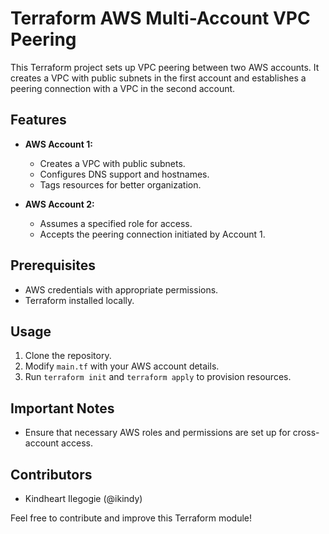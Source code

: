 # Terraform AWS Multi-Account VPC Peering

This Terraform project sets up VPC peering between two AWS accounts. It creates a VPC with public subnets in the first account and establishes a peering connection with a VPC in the second account.

## Features

- **AWS Account 1:**
  - Creates a VPC with public subnets.
  - Configures DNS support and hostnames.
  - Tags resources for better organization.

- **AWS Account 2:**
  - Assumes a specified role for access.
  - Accepts the peering connection initiated by Account 1.

## Prerequisites

- AWS credentials with appropriate permissions.
- Terraform installed locally.

## Usage

1. Clone the repository.
2. Modify `main.tf` with your AWS account details.
3. Run `terraform init` and `terraform apply` to provision resources.

## Important Notes

- Ensure that necessary AWS roles and permissions are set up for cross-account access.

## Contributors

- Kindheart Ilegogie (@ikindy)


Feel free to contribute and improve this Terraform module!
